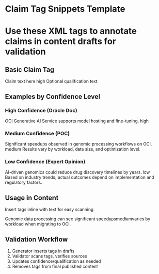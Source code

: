 # Claim Tag Snippets Template
# Use these XML tags to annotate claims in content drafts for validation

## Basic Claim Tag
<claim id="c1">
  <text>Claim text here</text>
  <source href="https://example.com" date="2024-01-01" type="oracle-doc"/>
  <confidence>high</confidence>
  <qualification>Optional qualification text</qualification>
</claim>

## Examples by Confidence Level

### High Confidence (Oracle Doc)
<claim id="c1">
  <text>OCI Generative AI Service supports model hosting and fine-tuning.</text>
  <source href="https://docs.oracle.com/en-us/iaas/GenerativeAI/index.html" date="2024-06-01" type="oracle-doc"/>
  <confidence>high</confidence>
</claim>

### Medium Confidence (POC)
<claim id="c2">
  <text>Significant speedups observed in genomic processing workflows on OCI.</text>
  <source href="internal-poc-genetics-2024" date="2024-09-15" type="internal-POC"/>
  <confidence>medium</confidence>
  <qualification>Results vary by workload, data size, and optimization level.</qualification>
</claim>

### Low Confidence (Expert Opinion)
<claim id="c3">
  <text>AI-driven genomics could reduce drug discovery timelines by years.</text>
  <source href="https://www.nature.com/articles/s41587-023-01735-6" date="2023-04-01" type="peer-reviewed"/>
  <confidence>low</confidence>
  <qualification>Based on industry trends; actual outcomes depend on implementation and regulatory factors.</qualification>
</claim>

## Usage in Content
Insert tags inline with text for easy scanning:

Genomic data processing can see <claim id="c1"><text>significant speedups</text><source href="internal-poc" type="internal-POC"/><confidence>medium</confidence><qualification>varies by workload</qualification></claim> when migrating to OCI.

## Validation Workflow
1. Generator inserts tags in drafts
2. Validator scans tags, verifies sources
3. Updates confidence/qualification as needed
4. Removes tags from final published content
